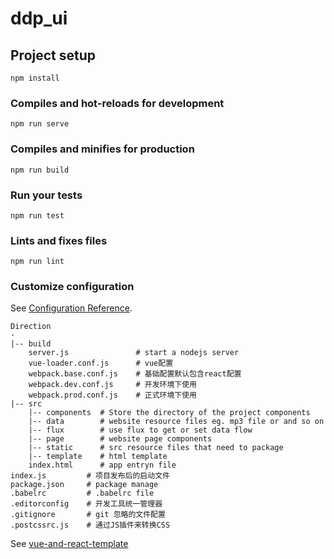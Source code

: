 # ddp_ui

## Project setup
```
npm install
```

### Compiles and hot-reloads for development
```
npm run serve
```

### Compiles and minifies for production
```
npm run build
```

### Run your tests
```
npm run test
```

### Lints and fixes files
```
npm run lint
```

### Customize configuration
See [Configuration Reference](https://cli.vuejs.org/config/).
```
Direction
·
|-- build
    server.js               # start a nodejs server 
    vue-loader.conf.js      # vue配置
    webpack.base.conf.js    # 基础配置默认包含react配置
    webpack.dev.conf.js	    # 开发环境下使用
    webpack.prod.conf.js    # 正式环境下使用
|-- src
    |-- components  # Store the directory of the project components
    |-- data        # website resource files eg. mp3 file or and so on
    |-- flux        # use flux to get or set data flow
    |-- page        # website page components
    |-- static      # src resource files that need to package
    |-- template    # html template
    index.html      # app entryn file
index.js         # 项目发布后的启动文件
package.json     # package manage
.babelrc         # .babelrc file
.editorconfig    # 开发工具统一管理器
.gitignore       # git 忽略的文件配置
.postcssrc.js    # 通过JS插件来转换CSS
```
See [vue-and-react-template](https://github.com/xulayen/vue-and-react-template)